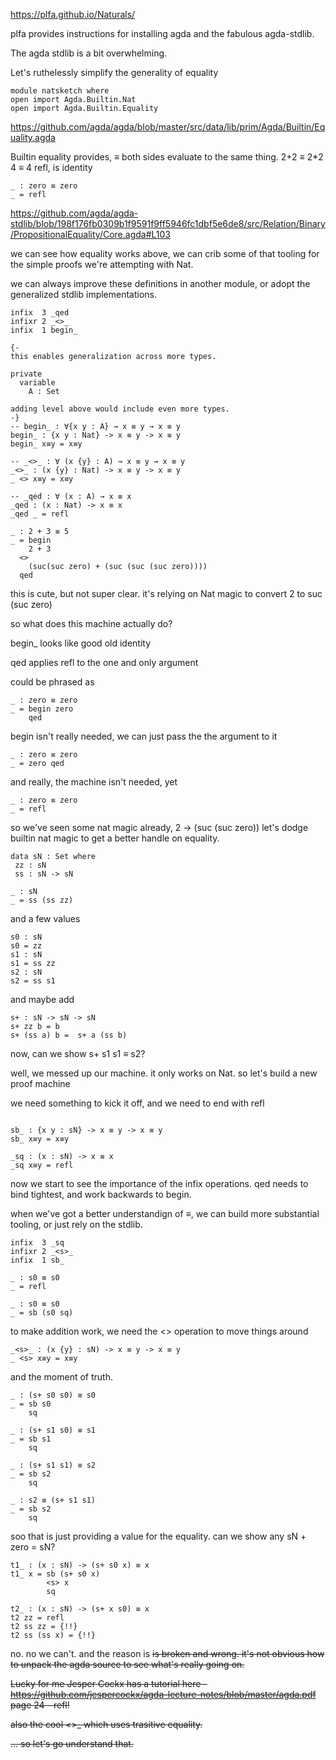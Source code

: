 https://plfa.github.io/Naturals/

plfa provides instructions for installing agda and the fabulous agda-stdlib.

The agda stdlib is a bit overwhelming.

Let's ruthelessly simplify the generality of equality

```
module natsketch where
open import Agda.Builtin.Nat
open import Agda.Builtin.Equality

```

https://github.com/agda/agda/blob/master/src/data/lib/prim/Agda/Builtin/Equality.agda

Builtin equality provides, ≡ both sides evaluate to the same thing.
2+2 ≡ 2*2
4 ≡ 4
refl, is identity
```
_ : zero ≡ zero
_ = refl

```


https://github.com/agda/agda-stdlib/blob/198f176fb0309b1f9591f9ff5946fc1dbf5e6de8/src/Relation/Binary/PropositionalEquality/Core.agda#L103

we can see how equality works above, we can crib some of that tooling for the simple proofs we're attempting with Nat.

we can always improve these definitions in another module, or adopt the generalized stdlib implementations.

```
infix  3 _qed
infixr 2 _<>_
infix  1 begin_

{-
this enables generalization across more types.

private
  variable
    A : Set

adding level above would include even more types.
-}
-- begin_ : ∀{x y : A} → x ≡ y → x ≡ y
begin_ : {x y : Nat} -> x ≡ y -> x ≡ y
begin_ x≡y = x≡y

-- _<>_ : ∀ (x {y} : A) → x ≡ y → x ≡ y
_<>_ : (x {y} : Nat) -> x ≡ y -> x ≡ y
_ <> x≡y = x≡y

-- _qed : ∀ (x : A) → x ≡ x
_qed : (x : Nat) -> x ≡ x
_qed _ = refl
```


```
_ : 2 + 3 ≡ 5
_ = begin
    2 + 3
  <>
    (suc(suc zero) + (suc (suc (suc zero))))
  qed
```
this is cute, but not super clear. it's relying on Nat magic to convert 2 to suc (suc zero)

so what does this machine actually do?

begin_ looks like good old identity

qed applies refl to the one and only argument

could be phrased as
```
_ : zero ≡ zero
_ = begin zero
    qed
```

begin isn't really needed, we can just pass the the argument to it

```
_ : zero ≡ zero
_ = zero qed
```
and really, the machine isn't needed, yet

```
_ : zero ≡ zero
_ = refl
```
so we've seen some nat magic already, 2 -> (suc (suc zero))
let's dodge builtin nat magic to get a better handle on equality.

```
data sN : Set where
 zz : sN
 ss : sN -> sN

_ : sN
_ = ss (ss zz)
```
and a few values

```
s0 : sN
s0 = zz
s1 : sN
s1 = ss zz
s2 : sN
s2 = ss s1

```
and maybe add
```
s+ : sN -> sN -> sN
s+ zz b = b
s+ (ss a) b =  s+ a (ss b)
```

now, can we show s+ s1 s1 ≡ s2?

well, we messed up our machine. it only works on Nat.
so let's build a new proof machine

we need something to kick it off, and we need to end with refl
```

sb_ : {x y : sN} -> x ≡ y -> x ≡ y
sb_ x≡y = x≡y

_sq : (x : sN) -> x ≡ x
_sq x≡y = refl

```
now we start to see the importance of the infix operations.
qed needs to bind tightest, and work backwards to begin.

when we've got a better understandign of ≡, we can build more substantial tooling,
or just rely on the stdlib.

```
infix  3 _sq
infixr 2 _<s>_
infix  1 sb_

_ : s0 ≡ s0
_ = refl

_ : s0 ≡ s0
_ = sb (s0 sq)
```

to make addition work, we need the <> operation to move things around

```
_<s>_ : (x {y} : sN) -> x ≡ y -> x ≡ y
_ <s> x≡y = x≡y
```

and the moment of truth.

```
_ : (s+ s0 s0) ≡ s0
_ = sb s0
    sq

_ : (s+ s1 s0) ≡ s1
_ = sb s1
    sq

_ : (s+ s1 s1) ≡ s2
_ = sb s2
    sq

_ : s2 ≡ (s+ s1 s1)
_ = sb s2
    sq
```

soo that is just providing a value for the equality.
can we show any sN + zero = sN?

```
t1_ : (x : sN) -> (s+ s0 x) ≡ x
t1_ x = sb (s+ s0 x)
        <s> x
        sq

t2_ : (x : sN) -> (s+ x s0) ≡ x
t2 zz = refl
t2 ss zz = {!!}
t2 ss (ss x) = {!!}
```
no. no we can't. and the reason is <s> is broken and wrong.
it's not obvious how to unpack the agda source to see what's really going on.

Lucky for me Jesper Cockx has a tutorial here - https://github.com/jespercockx/agda-lecture-notes/blob/master/agda.pdf
page 24 - refl!

also the cool _<_>_ which uses trasitive equality.

... so let's go understand that.
